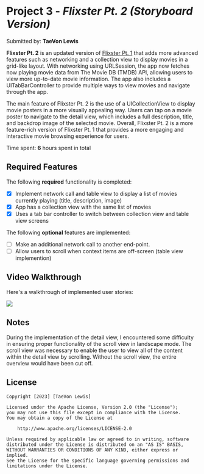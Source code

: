 # Project 3 - *Flixster Pt. 2 (Storyboard Version)*

Submitted by: **TaeVon Lewis**

**Flixster Pt. 2** is an updated version of [Flixster Pt. 1](https://github.com/lewist13/Flixster-Pt.-1/tree/uikit) that adds more advanced features such as networking and a collection view to display movies in a grid-like layout. With networking using URLSession, the app now fetches now playing movie data from The Movie DB (TMDB) API, allowing users to view more up-to-date movie information. The app also includes a UITabBarController to provide multiple ways to view movies and navigate through the app.

The main feature of Flixster Pt. 2 is the use of a UICollectionView to display movie posters in a more visually appealing way. Users can tap on a movie poster to navigate to the detail view, which includes a full description, title, and backdrop image of the selected movie. Overall, Flixster Pt. 2 is a more feature-rich version of Flixster Pt. 1 that provides a more engaging and interactive movie browsing experience for users.

Time spent: **6** hours spent in total

## Required Features

The following **required** functionality is completed:

- [x] Implement network call and table view to display a list of movies currently playing (title, description, image)
- [x] App has a collection view with the same list of movies
- [x] Uses a tab bar controller to switch between collection view and table view screens
 
The following **optional** features are implemented:

- [ ] Make an additional network call to another end-point.    
- [ ] Allow users to scroll when context items are off-screen (table view implemention)

## Video Walkthrough

Here's a walkthrough of implemented user stories:

<img src=https://user-images.githubusercontent.com/65370736/224224541-d0f66136-8f60-4066-bd09-f3c96ab663df.gif /><br>

## Notes
During the implementation of the detail view, I encountered some difficulty in ensuring proper functionality of the scroll view in landscape mode. The scroll view was necessary to enable the user to view all of the content within the detail view by scrolling. Without the scroll view, the entire overview would have been cut off.

## License

    Copyright [2023] [TaeVon Lewis]

    Licensed under the Apache License, Version 2.0 (the "License");
    you may not use this file except in compliance with the License.
    You may obtain a copy of the License at

        http://www.apache.org/licenses/LICENSE-2.0

    Unless required by applicable law or agreed to in writing, software
    distributed under the License is distributed on an "AS IS" BASIS,
    WITHOUT WARRANTIES OR CONDITIONS OF ANY KIND, either express or implied.
    See the License for the specific language governing permissions and
    limitations under the License.

